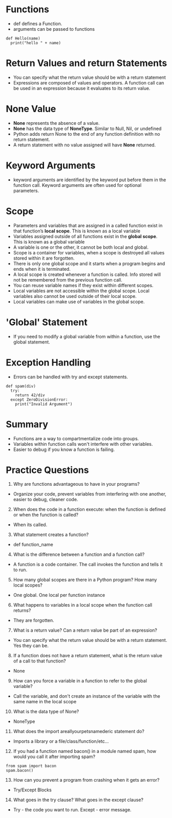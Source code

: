 # Functions
- def defines a Function.
- arguments can be passed to functions
```
def Hello(name)
  print("hello " + name)
```

# Return Values and return Statements
- You can specify what the return value should be with a return statement
- Expressions are composed of values and operators. A function call can be used in an expression because it evaluates to its return value.

# None Value
- **None** represents the absence of a value.
- **None** has the data type of **NoneType**. Similar to Null, Nil, or undefined
- Python adds return None to the end of any function definition with no return statement.
- A return statement with no value assigned will have **None** returned.

# Keyword Arguments
- keyword arguments are identified by the keyword put before them in the function call. Keyword arguments are often used for optional parameters.


# Scope
- Parameters and variables that are assigned in a called function exist in that function’s **local scope**. This is known as a local variable
- Variables assigned outside of all functions exist in the **global scope**. This is known as a global variable
- A variable is one or the other, it cannot be both local and global.
- Scope is a container for variables, when a scope is destroyed all values stored within it are forgotten.
- There is only one global scope and it starts when a program begins and ends when it is terminated.
- A local scope is created whenever a function is called. Info stored will not be remembered from the previous function call.
- You can reuse variable names if they exist within different scopes.
- Local variables are not accessible within the global scope. Local variables also cannot be used outside of their local scope.
- Local variables can make use of variables in the global scope.

# 'Global' Statement
- If you need to modify a global variable from within a function, use the global statement.


# Exception Handling
- Errors can be handled with try and except statements.
```
def spam(div)
  try:
    return 42/div
  except ZeroDivisionError:
    print("Invalid Argument")
```

# Summary
- Functions are a way to compartmentalize code into groups.
- Variables within function calls won't interfere with other variables.
- Easier to debug if you know a function is failing.

# Practice Questions
1. Why are functions advantageous to have in your programs?
- Organize your code, prevent variables from interfering with one another, easier to debug, cleaner code.
2. When does the code in a function execute: when the function is defined or when the function is called?
- When its called.
3. What statement creates a function?
- def function_name
4. What is the difference between a function and a function call?
- A function is a code container. The call invokes the function and tells it to run.
5. How many global scopes are there in a Python program? How many local scopes?
- One global. One local per function instance
6. What happens to variables in a local scope when the function call returns?
- They are forgotten.
7. What is a return value? Can a return value be part of an expression?
- You can specify what the return value should be with a return statement. Yes they can be.
8. If a function does not have a return statement, what is the return value of a call to that function?
- None
9. How can you force a variable in a function to refer to the global variable?
- Call the variable, and don't create an instance of the variable with the same name in the local scope
10. What is the data type of None?
- NoneType
11. What does the import areallyourpetsnamederic statement do?
- Imports a library or a file/class/function/etc...
12. If you had a function named bacon() in a module named spam, how would you call it after importing spam?
```
from spam import bacon
spam.bacon()

```
13. How can you prevent a program from crashing when it gets an error?
- Try/Except Blocks
14. What goes in the try clause? What goes in the except clause?
- Try - the code you want to run. Except - error message.
